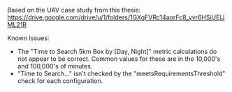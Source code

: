 Based on the UAV case study from this thesis:
https://drive.google.com/drive/u/1/folders/1GXgFVRc14aorFc8_yvr6HSiUElJML21R

Known Issues:
* The "Time to Search 5km Box by [Day, Night]" metric calculations do not appear to be correct. Common values for these are in the 10,000's and 100,000's of minutes.
* "Time to Search..." isn't checked by the "meetsRequirementsThreshold" check for each configuration.